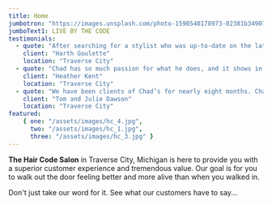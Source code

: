 ```yaml
---
title: Home
jumbotron: "https://images.unsplash.com/photo-1590540178973-02381b349071?ixid=MXwxMjA3fDB8MHxwaG90by1wYWdlfHx8fGVufDB8fHw%3D&ixlib=rb-1.2.1&auto=format&fit=crop&w=1651&q=80"
jumboText1: LIVE BY THE CODE
testimonials:
  - quote: "After searching for a stylist who was up-to-date on the latest trends and techniques, I was pleased to find Chad! His recommendations, precision and eye for perfection ensure my hair is always looking its best."
    client: "Harth Goulette"
    location: "Traverse City"
  - quote: "Chad has so much passion for what he does, and it shows in the careful attention that he pays to the details.  He makes me feel great and I get lots of compliments on how beautiful my hair looks!"
    client: "Heather Kent"
    location: "Traverse City"
  - quote: "We have been clients of Chad’s for nearly eight months. Chad is extremely personable, knowledgeable, and professional.  In fact, he is the best we have ever used. Julie has been searching for years for someone to color her hair so that it looks blonde and natural, and Chad does an absolutely fabulous job. Chad cuts and colors Tom’s hair, and again, Chad is the best. We highly recommend Chad and you are missing out if you do not have Chad as your stylist."
    client: "Tom and Julie Dawson"
    location: "Traverse City"
featured:
    { one: "/assets/images/hc_4.jpg",
      two: "/assets/images/hc_1.jpg",
      three: "/assets/images/hc_3.jpg" }
---
```

**The Hair Code Salon** in Traverse City, Michigan is here to provide you with a superior customer experience and tremendous value. Our goal is for you to walk out the door feeling better and more alive than when you walked in.

Don't just take our word for it. See what our customers have to say...